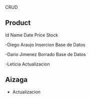 CRUD

Product
-------
Id
Name
Date
Price
Stock

-Diego Araujo
Insercion Base de Datos

-Dario Jimenez
Borrado Base de Datos

-Leticia
Actualizacion

## Aizaga
- Actualizacion
